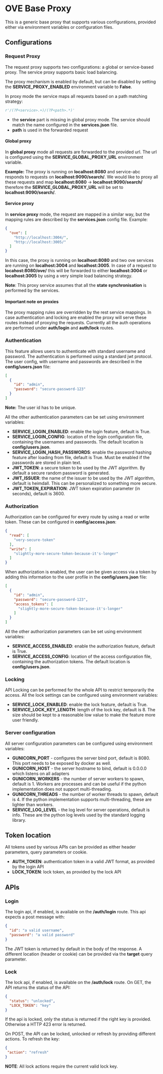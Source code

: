 # OVE Base Proxy

This is a generic base proxy that supports various configurations, provided either via environment variables or 
configuration files.

## Configurations

### Request Proxy

The request proxy supports two configurations: a global or service-based proxy. The service proxy supports basic
load balancing.

The proxy mechanism is enabled by default, but can be disabled by setting the **SERVICE_PROXY_ENABLED** environment variable to **False**.

In proxy mode the service maps all requests based on a path matching strategy:

```python
r'/(?P<service>.+)/(?P<path>.*)'
```
- the **service** part is missing in global proxy mode. The service should match the name configured in the 
**services.json** file.
- **path** is used in the forwarded request 

#### Global proxy

In **global proxy** mode all requests are forwarded to the provided url. The url is configured using the 
**SERVICE_GLOBAL_PROXY_URL** environment variable. 

**Example:** The proxy is running on **localhost:8080** and service-abc responds to requests on 
**localhost:9090/search/<query>**. We would like to proxy all these requests and map **localhost:8080** -> 
**localhost:9090/search/** therefore the **SERVICE_GLOBAL_PROXY_URL** will be set to **localhost:9090/search/**.

#### Service proxy

In **service proxy** mode, the request are mapped in a similar way, but the mapping rules are described by the 
**services.json** config file. Example:

```json
{
  "ove": [
    "http://localhost:3004/",
    "http://localhost:3005/"
  ]
}
```

In this case, the proxy is running on **localhost:8080** and two ove services are running on **localhost:3004** 
and **localhost:3005**. In case of a request to **locahost:8080/ove/** this will be forwarded to either 
**localhost:3004** or **localhost:3005** by using a very simple load balancing strategy.

**Note**: This proxy service assumes that all the **state synchronisation** is performed by the services.

#### Important note on proxies

The proxy mapping rules are overridden by the rest service mappings. In case authentication and locking are enabled
the proxy will serve these routes instead of proxying the requests. Currently all the auth operations are performed 
under **auth/login** and **auth/lock** routes.

### Authentication

This feature allows users to authenticate with standard username and password. The authentication is performed using 
a standard jwt protocol. The user config, with username and passwords are described in the **config/users.json** file:

```json
[
  {
    "id": "admin",
    "password": "secure-password-123"
  }
]
``` 

**Note:** The user id has to be unique.

All the other authentication parameters can be set using environment variables:

- **SERVICE_LOGIN_ENABLED**: enable the login feature, default is True.
- **SERVICE_LOGIN_CONFIG**: location of the login configuration file, containing the usernames and passwords. The default 
location is  **config/users.json**.
- **SERVICE_LOGIN_HASH_PASSWORDS**: enable the password hashing feature after loading from file, default is True. 
Must be enabled if the passwords are stored in plain text.
- **JWT_TOKEN**: a secure token to be used by the JWT algorithm. By default a secure random password is generated.
- **JWT_ISSUER**: the name of the issuer to be used by the JWT algorithm, default is heimdall. This can be personalized 
to something more secure.
- **JWT_TOKEN_EXPIRATION**: JWT token expiration parameter (in seconds), default is 3600. 

### Authorization

Authorization can be configured for every route by using a read or write token. These can be configured in 
**config/access.json**: 

```json
{
  "read": [
    "very-secure-token"
  ],
  "write": [
    "slightly-more-secure-token-because-it's-longer"
  ]
}
```

When authorization is enabled, the user can be given access via a token by adding this information
to the user profile in the **config/users.json** file:

```json
[
  {
    "id": "admin",
    "password": "secure-password-123",
    "access_tokens": [
      "slightly-more-secure-token-because-it's-longer"
    ]
  }
]
``` 

All the other authorization parameters can be set using environment variables:

- **SERVICE_ACCESS_ENABLED**: enable the authorization feature, default is True.
- **SERVICE_ACCESS_CONFIG**: location of the access configuration file, containing the authorization tokens. The default 
location is  **config/users.json**.

### Locking

API Locking can be performed for the whole API to restrict temporarily the access. All the lock settings can be configured
using environment variables:

- **SERVICE_LOCK_ENABLED**: enable the lock feature, default is True.
- **SERVICE_LOCK_KEY_LENGTH**: length of the lock key, default is 8. The size should be kept to a reasonable low value
to make the feature more user friendly.

### Server configuration

All server configuration parameters can be configured using environment variables: 

- **GUNICORN_PORT** - configures the server bind port, default is 8080. This port needs to be exposed by docker as well.
- **GUNICORN_HOST** - the server hostname to bind, default is 0.0.0.0 which listens on all adapters
- **GUNICORN_WORKERS** - the number of server workers to spawn, default is 1. Workers are processes and can be useful if the 
python implementation does not support multi-threading.
- **GUNICORN_THREADS** - the number of worker threads to spawn, default is 4. If the python implementation supports 
multi-threading, these are lighter than workers.
- **SERVICE_LOG_LEVEL** - the log level for server operations, default is info. These are the python log levels used by 
the standard logging library.

## Token location

All tokens used by various APIs can be provided as either header parameters, query parameters or cookie. 

- **AUTH_TOKEN**: authentication token in a valid JWT format, as provided by the login API
- **LOCK_TOKEN**: lock token, as provided by the lock API

## APIs

### Login

The login api, if enabled, is available on the **/auth/login** route. This api expects a post message with:

```json
{
  "id": "a valid username",
  "password": "a valid password"
}
```

The JWT token is returned by default in the body of the response. A different location (header or cookie) can be 
provided via the **target** query parameter.

### Lock

The lock api, if enabled, is available on the **/auth/lock** route. On GET, the API returns the status of the API: 

```json
{
  "status": "unlocked",
  "LOCK_TOKEN": "key"
}
```

If the api is locked, only the status is returned if the right key is provided. Otherwise a HTTP 423 error is returned.

On POST, the API can be locked, unlocked or refresh by providing different actions. To refresh the key: 

 ```json
{
  "action": "refresh"
}
```

**NOTE**: All lock actions require the current valid lock key.

